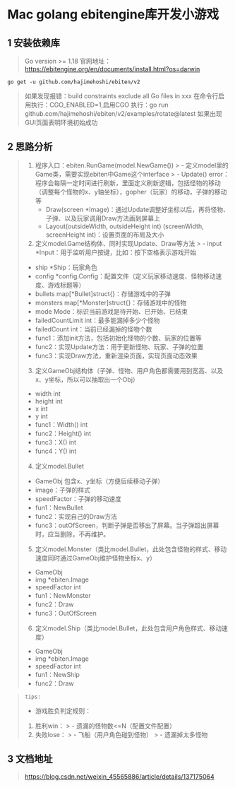 # Mac golang ebitengine库开发小游戏

## 1 安装依赖库
> Go version >= 1.18
> 官网地址：https://ebitengine.org/en/documents/install.html?os=darwin
```
go get -u github.com/hajimehoshi/ebiten/v2
```
> 如果发现报错：build constraints exclude all Go files in xxx
> 在命令行启用执行：CGO_ENABLED=1,启用CGO
> 执行：go run github.com/hajimehoshi/ebiten/v2/examples/rotate@latest
> 如果出现GUI页面表明环境初始成功

## 2 思路分析
> 1. 程序入口：ebiten.RunGame(model.NewGame())
     > 	- 定义model里的Game类，需要实现ebiten中Game这个interface
            > 		- Update() error：程序会每隔一定时间进行刷新，里面定义刷新逻辑，包括怪物的移动（调整每个怪物的x、y轴坐标），gopher（玩家）的移动，子弹的移动等
> 		- Draw(screen *Image)：通过Update调整好坐标以后，再将怪物、子弹、以及玩家调用Draw方法画到屏幕上
> 		- Layout(outsideWidth, outsideHeight int) (screenWidth, screenHeight int)：设置页面的布局及大小
> 2. 定义model.Game结构体、同时实现Update、Draw等方法
     > 	- input            *Input：用于监听用户按键，比如：按下空格表示游戏开始
> - ship             *Ship：玩家角色
> - config           *config.Config：配置文件（定义玩家移动速度、怪物移动速度、游戏标题等）
> - bullets          map[*Bullet]struct{}：存储游戏中的子弹
> - monsters         map[*Monster]struct{}：存储游戏中的怪物
> - mode             Mode：标识当前游戏是待开始、已开始、已结束
> - failedCountLimit int：最多能漏掉多少个怪物
> - failedCount      int：当前已经漏掉的怪物个数
> - func1：添加init方法，包括初始化怪物的个数、玩家的位置等
> - func2：实现Update方法：用于更新怪物、玩家、子弹的位置
> - func3：实现Draw方法，重新渲染页面，实现页面动态效果
> 3. 定义GameObj结构体（子弹、怪物、用户角色都需要用到宽高、以及x、y坐标，所以可以抽取出一个Obj）
> - width  int
> - height int
> - x      int
> - y      int
> - func1：Width() int
> - func2：Height() int
> - func3：X() int
> - func4：Y() int
> 4. 定义model.Bullet
> - GameObj 包含x、y坐标（方便后续移动子弹）
> - image：子弹的样式
> - speedFactor：子弹的移动速度
> - fun1：NewBullet
> - func2：实现自己的Draw方法
> - func3：outOfScreen，判断子弹是否移出了屏幕。当子弹超出屏幕时，应当删除，不再维护。
> 5. 定义model.Monster（类比model.Bullet，此处包含怪物的样式、移动速度同时通过GameObj维护怪物坐标x、y）
> - GameObj
> - img         *ebiten.Image
> - speedFactor int
> - fun1：NewMonster
> - func2：Draw
> - func3：OutOfScreen
> 6. 定义model.Ship（类比model.Bullet，此处包含用户角色样式、移动速度）
> - GameObj
> - img         *ebiten.Image
> - speedFactor int
> - fun1：NewShip
> - func2：Draw

> `tips:`
> - 游戏胜负判定规则：
> 1. 胜利win：
     > 		- 遗漏的怪物数<=N（配置文件配置）
> 2. 失败lose：
     > 		- 飞船（用户角色碰到怪物）
     > 		- 遗漏掉太多怪物

## 3 文档地址
> https://blog.csdn.net/weixin_45565886/article/details/137175064